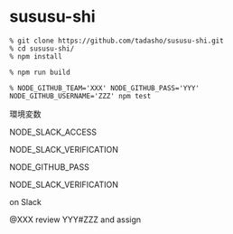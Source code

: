 # sususu-shi
```
% git clone https://github.com/tadasho/sususu-shi.git
% cd sususu-shi/
% npm install
```

```
% npm run build
```

```
% NODE_GITHUB_TEAM='XXX' NODE_GITHUB_PASS='YYY' NODE_GITHUB_USERNAME='ZZZ' npm test           
```

環境変数

NODE_SLACK_ACCESS

NODE_SLACK_VERIFICATION

NODE_GITHUB_PASS

NODE_SLACK_VERIFICATION


on Slack

@XXX review YYY#ZZZ and assign